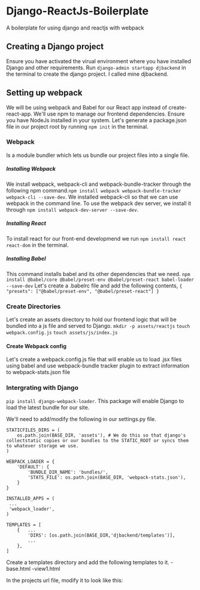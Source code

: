 # Django-ReactJs-Boilerplate
A boilerplate for using django and reactjs with webpack
## Creating a Django project
Ensure you have activated the virual environment where you have installed Django and other requirements.
Run `django-admin startapp djbackend` in the terminal to create the django project. I called mine djbackend.
## Setting up webpack
We will be using webpack and Babel for our React app instead of create-react-app.
We'll use npm to manage our frontend dependencies. Ensure you have NodeJs installed in your system.
Let's generate a package.json file in our project root by running `npm init` in the terminal.
### Webpack
Is a module bundler which lets us bundle our project files into a single file.
##### Installing Webpack
We install webpack, webpack-cli and webpack-bundle-tracker through the following npm command.`npm install webpack webpack-bundle-tracker webpack-cli --save-dev`.
We installed webpack-cli so that we can use webpack in the command line.
To use the webpack dev server, we install it through `npm install webpack-dev-server --save-dev`.
##### Installing React
To install react for our front-end developmend we run `npm install react react-dom` in the terminal.
##### Installing Babel
This command installs babel and its other dependencies that we need. `npm install @babel/core @babel/preset-env @babel/preset-react babel-loader --save-dev`
Let's create a .babelrc file and add the following contents, ```{
  "presets": ["@babel/preset-env", "@babel/preset-react"]
}```
### Create Directories
Let's create an assets directory to hold our frontend logic that will be bundled into a js file and served to Django.
`mkdir -p assets/reactjs`
`touch webpack.config.js`
`touch assets/js/index.js`

#### Create Webpack config
Let's create a webpack.config.js file that will enable us to load .jsx files using babel and use webpack-bundle tracker
plugin to extract information to webpack-stats.json file

### Intergrating with Django
`pip install django-webpack-loader`. This package will enable Django to load the latest bundle for our site.

We'll need to add/modify the following in our settings.py file.

```
STATICFILES_DIRS = (
    os.path.join(BASE_DIR, 'assets'), # We do this so that django's collectstatic copies or our bundles to the STATIC_ROOT or syncs them to whatever storage we use.
)
```
```
WEBPACK_LOADER = {
    'DEFAULT': {
        'BUNDLE_DIR_NAME': 'bundles/',
        'STATS_FILE': os.path.join(BASE_DIR, 'webpack-stats.json'),
    }
}
```
```
INSTALLED_APPS = (
 ...
 'webpack_loader',
)
```
```
TEMPLATES = [
    {   ...
        'DIRS': [os.path.join(BASE_DIR,'djbackend/templates')],
        ...
    },
]
```
Create a templates directory and add the following templates to it.
-base.html
-view1.html

In the projects url file, modify it to look like this:
```

```

